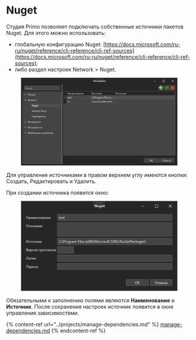 # Nuget

Студия Primo позволяет подключать собственные источники пакетов Nuget. Для этого можно использовать:
* глобальную конфигурацию Nuget: [https://docs.microsoft.com/ru-ru/nuget/reference/cli-reference/cli-ref-sources](https://docs.microsoft.com/ru-ru/nuget/reference/cli-reference/cli-ref-sources);
* либо раздел настроек Network > Nuget.

<figure><img src="../../.gitbook/assets/image (3).png" alt=""><figcaption></figcaption></figure>

Для управления источниками в правом верхнем углу имеются кнопки: Создать, Редактировать и Удалить. 

При создании источника появится окно:

<figure><img src="../../.gitbook/assets/image (6).png" alt=""><figcaption></figcaption></figure>

Обязательными к заполнению полями являются **Наименование** и **Источник**. После сохранения настроек источник появится в окне управления зависимостями.

{% content-ref url="../projects/manage-dependencies.md" %}
[manage-dependencies.md](../projects/manage-dependencies.md)
{% endcontent-ref %}
